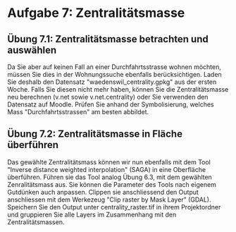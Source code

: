 # Aufgabe 7: Zentralitätsmasse

## Übung 7.1: Zentralitätsmasse betrachten und auswählen

Da Sie aber auf keinen Fall an einer Durchfahrtsstrasse wohnen möchten, müssen Sie dies in der Wohnungssuche ebenfalls berücksichtigen. Laden Sie deshalb den Datensatz "waedenswil_centrality.gpkg" aus der ersten Woche. Falls Sie diesen nicht mehr haben, können Sie die Zentralitätsmasse neu berechnen (v.net sowie v.net.centrality) oder Sie verwenden den Datensatz auf Moodle. Prüfen Sie anhand der Symbolisierung, welches Mass "Durchfahrtsstrassen" am besten abbildet.

## Übung 7.2: Zentralitätsmasse in Fläche überführen

Das gewählte Zentralitätsmass können wir nun ebenfalls mit dem Tool "Inverse distance weighted interpolation" (SAGA) in eine Oberfläche überführen. Führen sie das Tool analog Übung 6.3, mit dem gewählten Zenralitätsmass aus. Sie können die Parameter des Tools nach eigenem Gutdünken auch anpassen.
Clippen sie anschliessend den Output anschliessen mit dem Werkezeug "Clip raster by Mask Layer" (GDAL). Speichern Sie den Output unter centrality_raster.tif in ihrem Projektordner und gruppieren Sie alle Layers im Zusammenhang mit den Zentralitätsmassen.

